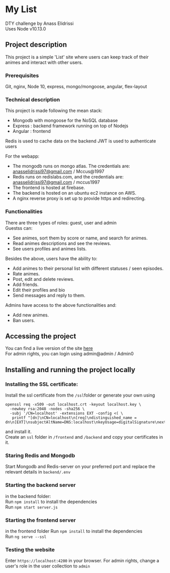 # My List

DTY challenge by Anass Elidrissi  
Uses Node v10.13.0

## Project description

This project is a simple 'List' site where users can keep track of their animes and interact with other users.

### Prerequisites

Git, nginx, Node 10, express, mongo/mongoose, angular, flex-layout  
 
### Technical description

This project is made following the mean stack:   
* Mongodb with mongoose for the NoSQL database  
* Express : backend framework running on top of Nodejs  
* Angular : frontend  
  
Redis is used to cache data on the backend
JWT is used to authenticate users  

For the webapp:      
* The mongodb runs on mongo atlas. The credentials are: anasselidrissi97@gmail.com / Mccus@1997  
* Redis runs on redislabs.com, and the credentials are: anasselidrissi97@gmail.com / mccus1997 
* The frontend is hosted at firebase.  
* The backend is hosted on an ubuntu ec2 instance on AWS.  
* A nginx reverse proxy is set up to provide https and redirecting. 

### Functionalities

There are three types of roles: guest, user and admin  
Guestss can:  
* See animes, sort them by score or name, and search for animes.  
* Read animes descriptions and see the reviews.  
* See users profiles and animes lists.

Besides the above, users have the ability to:  
* Add animes to their personal list with different statuses / seen episodes.  
* Rate animes.  
* Post, edit and delete reviews.  
* Add friends.
* Edit their profiles and bio
* Send messages and reply to them.

Admins have access to the above functionalities and:
* Add new animes.
* Ban users.

## Accessing the project 

You can find a live version of the site [here](https://www.ae-dty-chall.com)  
For admin rights, you can login using admin@admin / Admin0

## Installing and running the project locally

### Installing the SSL certificate:
Install the ssl certificate from the `/ssl`folder or generate your own using 
```
openssl req -x509 -out localhost.crt -keyout localhost.key \
  -newkey rsa:2048 -nodes -sha256 \
  -subj '/CN=localhost' -extensions EXT -config <( \
   printf "[dn]\nCN=localhost\n[req]\ndistinguished_name = dn\n[EXT]\nsubjectAltName=DNS:localhost\nkeyUsage=digitalSignature\nextendedKeyUsage=serverAuth")
```
and install it.  
Create an `ssl` folder in `/frontend` and `/backend` and copy your certificates in it.

### Staring Redis and Mongodb
Start Mongodb and Redis-server on your preferred port and replace the relevant details in `backend/.env` 

### Starting the backend server
in the backend folder:    
Run `npm install` to install the dependencies  
Run `npm start server.js`

### Starting the frontend server

in the frontend folder
Run `npm install` to install the dependencies  
Run `ng serve --ssl`

### Testing the website

Enter `https://localhost:4200` in your browser.
For admin rights, change a user's role in the user collection to `admin`

